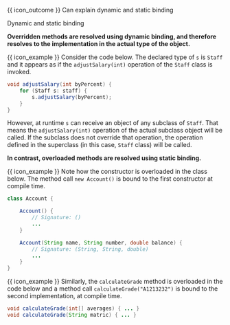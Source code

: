 <span id="prereqs"></span>

<span id="outcomes">{{ icon_outcome }} Can explain dynamic and static binding</span>

<span id="title">Dynamic and static binding</span>

<div id="body">

<box type="definition" seamless>
<include src="../../../common/definitions.md#def-dynamic-binding" trim />
</box>

**<trigger trigger="click" for="modal:dynamicAndStatic-overriding">Overridden methods</trigger> are resolved using dynamic binding, and therefore resolves to the implementation in the actual type of the object.**

<modal large header="Textbook {{ icon_embedding }}" id="modal:dynamicAndStatic-overriding">
  <include src="../overriding/unit-inElsewhere-asFlat.md" boilerplate/>
</modal>

<box>

{{ icon_example }} Consider the code below. The declared type of `s` is `Staff` and it appears as if the `adjustSalary(int)` operation of the `Staff` class is invoked.

```java
void adjustSalary(int byPercent) {
    for (Staff s: staff) {
        s.adjustSalary(byPercent);
    }
}
```
However, at runtime `s` can receive an object of any subclass of `Staff`. That means the `adjustSalary(int)` operation of the actual subclass object will be called. If the subclass does not override that operation, the operation defined in the superclass (in this case, `Staff` class) will be called.

</box>

<box type="definition" seamless>
<include src="../../../common/definitions.md#def-static-binding" trim />
</box>

**In contrast, <trigger trigger="click" for="modal:dynamicAndStatic-overloading">overloaded</trigger> methods are resolved using static binding.**

<modal large header="Textbook {{ icon_embedding }}" id="modal:dynamicAndStatic-overloading">
  <include src="../overloading/unit-inElsewhere-asFlat.md" boilerplate/>
</modal>

<box>

{{ icon_example }} Note how the constructor is overloaded in the class below. The method call `new Account()` is bound to the first constructor at compile time.

```java
class Account {

    Account() {
        // Signature: ()
        ...
    }

    Account(String name, String number, double balance) {
        // Signature: (String, String, double)
        ...
    }
}
```

{{ icon_example }} Similarly, the `calculateGrade` method is overloaded in the code below and a method call `calculateGrade("A1213232")` is bound to the second implementation, at compile time.

```java
void calculateGrade(int[] averages) { ... }
void calculateGrade(String matric) { ... }
```
</box>

</div>

<div id="extras">
</div>
